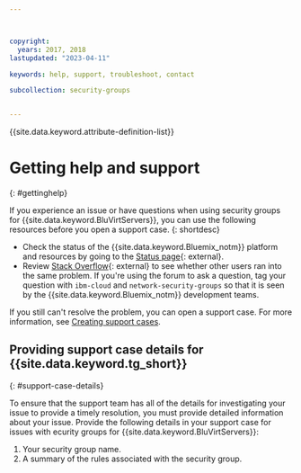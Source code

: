 ```yaml
---



copyright:
  years: 2017, 2018
lastupdated: "2023-04-11"

keywords: help, support, troubleshoot, contact

subcollection: security-groups


---
```


{{site.data.keyword.attribute-definition-list}}

# Getting help and support
{: #gettinghelp}

If you experience an issue or have questions when using security groups for {{site.data.keyword.BluVirtServers}}, you can use the following resources before you open a support case.
{: shortdesc}

* Check the status of the {{site.data.keyword.Bluemix_notm}} platform and resources by going to the [Status page](https://cloud.ibm.com/status){: external}.
* Review [Stack Overflow](https://stackoverflow.com/search?q=network-security-groups+ibm-cloud){: external} to see whether other users ran into the same problem. If you're using the forum to ask a question, tag your question with `ibm-cloud` and `network-security-groups` so that it is seen by the {{site.data.keyword.Bluemix_notm}} development teams.

If you still can't resolve the problem, you can open a support case. For more information, see [Creating support cases](/docs/get-support?topic=get-support-open-case).

## Providing support case details for {{site.data.keyword.tg_short}}
{: #support-case-details}

To ensure that the support team has all of the details for investigating your issue to provide a timely resolution, you must provide detailed information about your issue. Provide the following details in your support case for issues with ecurity groups for {{site.data.keyword.BluVirtServers}}:

1. Your security group name.
2. A summary of the rules associated with the security group.
